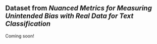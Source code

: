 ## Dataset from *Nuanced Metrics for Measuring Unintended Bias with Real Data for Text Classification*

Coming soon!
